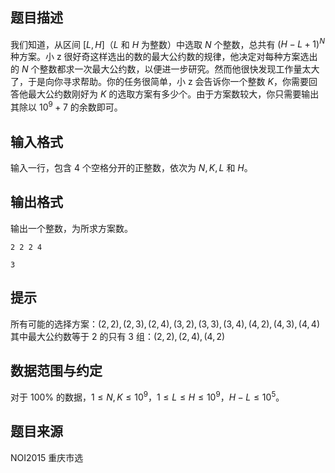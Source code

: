 

## 题目描述

我们知道，从区间 $[L,H]$（$L$ 和 $H$ 为整数）中选取 $N$ 个整数，总共有 $(H-L+1)^N$ 种方案。小 z 很好奇这样选出的数的最大公约数的规律，他决定对每种方案选出的 $N$ 个整数都求一次最大公约数，以便进一步研究。然而他很快发现工作量太大了，于是向你寻求帮助。你的任务很简单，小 z 会告诉你一个整数 $K$，你需要回答他最大公约数刚好为 $K$ 的选取方案有多少个。由于方案数较大，你只需要输出其除以 $10^9+7$ 的余数即可。

## 输入格式

输入一行，包含 4 个空格分开的正整数，依次为 $N,K,L$ 和 $H$。

## 输出格式

输出一个整数，为所求方案数。

```input1
2 2 2 4
```

```output1
3
```

## 提示

所有可能的选择方案：$(2, 2), (2, 3), (2, 4), (3, 2), (3, 3), (3, 4), (4, 2), (4, 3), (4, 4)$   
其中最大公约数等于 $2$ 的只有 $3$ 组：$(2, 2), (2, 4), (4, 2)$

## 数据范围与约定

对于 $100\%$ 的数据，$1\le N,K\le 10^9$，$1\le L\le H\le 10^9$，$H-L\le 10^5$。

## 题目来源

NOI2015 重庆市选

